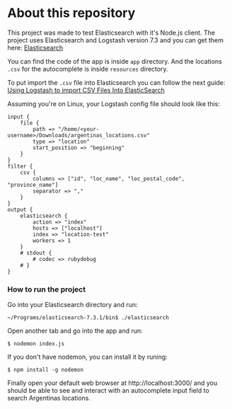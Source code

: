 # About this repository
This project was made to test Elasticsearch with it's Node.js client.
The project uses Elasticsearch and Logstash version 7.3 and you can get them here: <a href="https://www.elastic.co" target="_blank">Elasticsearch</a>

You can find the code of the app is inside `app` directory. And the locations `.csv` for the autocomplete is inside `resources` directory.

To put import the `.csv` file into Elasticsearch you can follow the next guide: 
<a href="https://medium.com/@kkirsche/using-logstash-to-import-csv-files-into-elasticsearch-d9617fa03e35" target="_blank">Using Logstash to import CSV Files Into ElasticSearch</a>

Assuming you're on Linux, your Logstash config file should look like this:
```
input {
    file {
        path => "/home/<your-username>/Downloads/argentinas_locations.csv"
        type => "location"
        start_position => "beginning"
    }
}
filter {
    csv {
        columns => ["id", "loc_name", "loc_postal_code", "province_name"]
        separator => ","
    }
}
output {
    elasticsearch {
        action => "index"
        hosts => ["localhost"]
        index => "location-test"
        workers => 1
    }
    # stdout {
        # codec => rubydebug
    # }
}
```

### How to run the project
Go into your Elasticsearch directory and run:
```
~/Programs/elasticsearch-7.3.1/bin$ ./elasticsearch
```
Open another tab and go into the app and run:
```
$ nodemon index.js
```
If you don't have nodemon, you can install it by runing:
```
$ npm install -g nodemon
```
Finally open your default web browser at http://localhost:3000/ and you should be able to see and interact with an autocomplete input field to search Argentinas locations.